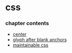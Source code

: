 ﻿
# css
### chapter contents
 
* [center](center.md)
* [glyph after blank anchors](glyph_after_blank_anchors.md)
* [maintainable css](maintainable_css.md)
